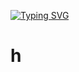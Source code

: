 <a href="https://git.io/typing-svg"><img src="https://readme-typing-svg.demolab.com?font=Fira+Code&duration=1500&pause=700&color=2D9ECF&background=1B5CEF00&center=true&vCenter=true&width=490&height=50&lines=Task-Lister+in+differents+language;By%3A+Gabriel+Silva+87" alt="Typing SVG" /></a>
# h